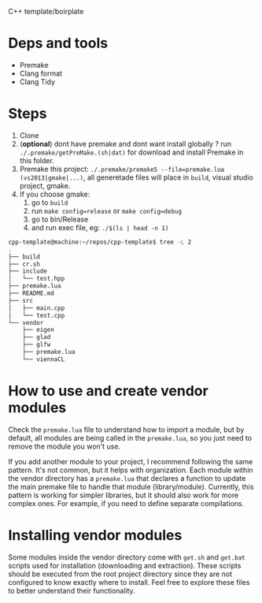 C++ template/boirplate

# Deps and tools

- Premake
- Clang format
- Clang Tidy

# Steps

1. Clone
2. (**optional**) dont have premake and dont want install globally ? run `./.premake/getPreMake.(sh|dat)` for download and install Premake in this folder.
3. Premake this project: `./.premake/premake5 --file=premake.lua (vs2013|gmake|...)`, all generetade files will place in `build`, visual studio project, gmake.
4. If you choose gmake:
   1. go to `build`
   2. run `make config=release` or `make config=debug`
   3. go to bin/Release
   4. and run exec file, eg: `./$(ls | head -n 1)`

```bash
cpp-template@machine:~/repos/cpp-template$ tree -L 2
.
├── build
├── cr.sh
├── include
│   └── test.hpp
├── premake.lua
├── README.md
├── src
│   ├── main.cpp
│   └── test.cpp
└── vendor
    ├── eigen
    ├── glad
    ├── glfw
    ├── premake.lua
    └── viennaCL
```

# How to use and create vendor modules

Check the `premake.lua` file to understand how to import a module, but by default, all modules are being called in the `premake.lua`, so you just need to remove the module you won't use.

If you add another module to your project, I recommend following the same pattern. It's not common, but it helps with organization. Each module within the vendor directory has a `premake.lua` that declares a function to update the main premake file to handle that module (library/module). Currently, this pattern is working for simpler libraries, but it should also work for more complex ones. For example, if you need to define separate compilations.

# Installing vendor modules

Some modules inside the vendor directory come with `get.sh` and `get.bat` scripts used for installation (downloading and extraction). These scripts should be executed from the root project directory since they are not configured to know exactly where to install. Feel free to explore these files to better understand their functionality.
